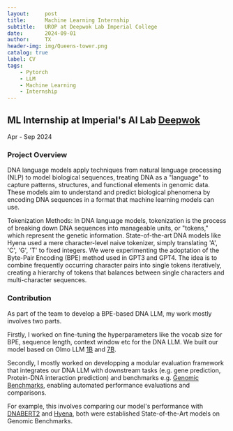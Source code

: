 ```yaml
---
layout:     post
title:      Machine Learning Internship
subtitle:   UROP at Deepwok Lab Imperial College
date:       2024-09-01
author:     TX
header-img: img/Queens-tower.png
catalog: true
label: CV
tags:
    - Pytorch
    - LLM
    - Machine Learning
    - Internship
---
```

## ML Internship at Imperial's AI Lab [Deepwok](https://deepwok.github.io/)
Apr - Sep 2024

### Project Overview
DNA language models apply techniques from natural language processing (NLP) to model biological sequences, treating DNA as a "language" to capture patterns, structures, and functional elements in genomic data. These models aim to understand and predict biological phenomena by encoding DNA sequences in a format that machine learning models can use.

Tokenization Methods: In DNA language models, tokenization is the process of breaking down DNA sequences into manageable units, or "tokens," which represent the genetic information. State-of-the-art DNA models like Hyena used a mere character-level naive tokenizer, simply translating 'A', 'C', 'G', 'T' to fixed integers. We were experimenting the adoptation of the 
Byte-Pair Encoding (BPE) method used in GPT3 and GPT4. The idea is to combine frequently occurring character pairs into single tokens iteratively, creating a hierarchy of tokens that balances between single characters and multi-character sequences.

### Contribution
As part of the team to develop a BPE-based DNA LLM, my work mostly involves two parts.

Firstly, I worked on fine-tuning the hyperparameters like the vocab size for BPE, sequence length, context window etc for the DNA LLM. We built our model based on Olmo LLM [1B](https://huggingface.co/allenai/OLMo-1B) and [7B](https://huggingface.co/allenai/OLMo-7B).

Secondly, I mostly worked on developping a modular evaluation framework that integrates our DNA LLM with downstream tasks (e.g. gene prediction, Protein-DNA interaction prediction) and benchmarks e.g. [Genomic Benchmarks](https://github.com/ML-Bioinfo-CEITEC/genomic_benchmarks), enabling automated performance evaluations and comparisons. 

For example, this involves comparing our model's performance with [DNABERT2](https://github.com/MAGICS-LAB/DNABERT_2) and [Hyena](https://github.com/HazyResearch/hyena-dna), both were established State-of-the-Art models on Genomic Benchmarks. 
